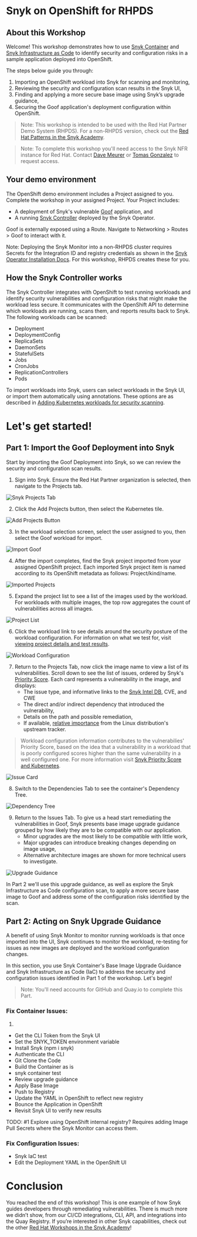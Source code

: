 # Snyk on OpenShift for RHPDS 
## About this Workshop
Welcome! This workshop demonstrates how to use [Snyk Container](https://snyk.io/product/container-vulnerability-management/) and [Snyk Infrastructure as Code](https://snyk.io/product/infrastructure-as-code-security/) to identify security and configuration risks in a sample application deployed into OpenShift. 

The steps below guide you through:
1. Importing an OpenShift workload into Snyk for scanning and monitoring,
2. Reviewing the security and configuration scan results in the Snyk UI,
3. Finding and applying a more secure base image using Snyk’s upgrade guidance,
4. Securing the Goof application's deployment configuration within OpenShift.

> Note: This workshop is intended to be used with the Red Hat Partner Demo System (RHPDS). For a non-RHPDS version, check out the [Red Hat Patterns in the Snyk Academy](https://solutions.snyk.io/partner-workshops/red-hat).

> Note: To complete this workshop you'll need access to the Snyk NFR instance for Red Hat. Contact [Dave Meurer](mailto:dmeurer@redhat.com) or [Tomas Gonzalez](mailto:tomas@snyk.io) to request access.

## Your demo environment
The OpenShift demo environment includes a Project assigned to you. Complete the workshop in your assigned Project. Your Project includes:

- A deployment of Snyk's vulnerable [Goof](https://github.com/snyk/goof) application, and  
- A running [Snyk Controller](https://support.snyk.io/hc/en-us/articles/360006548317-Install-the-Snyk-controller-with-OpenShift-4-and-OperatorHub) deployed by the Snyk Operator.

Goof is externally exposed using a Route. Navigate to Networking > Routes > Goof to interact with it.

 Note: Deploying the Snyk Monitor into a non-RHPDS cluster requires Secrets for the Integration ID and registry credentials as shown in the [Snyk Operator Installation Docs](https://support.snyk.io/hc/en-us/articles/360006548317-Install-the-Snyk-controller-with-OpenShift-4-and-OperatorHub). For this workshop, RHPDS creates these for you. 

## How the Snyk Controller works
The Snyk Controller integrates with OpenShift to test running workloads and identify security vulnerabilities and configuration risks that might make the workload less secure. It communicates with the OpenShift API to determine which workloads are running, scans them, and reports results back to Snyk. The following workloads can be scanned:
- Deployment
- DeploymentConfig
- ReplicaSets
- DaemonSets
- StatefulSets
- Jobs
- CronJobs
- ReplicationControllers
- Pods

To import workloads into Snyk, users can select workloads in the Snyk UI, or import them automatically using annotations. These options are as described in [Adding Kubernetes workloads for security scanning](https://support.snyk.io/hc/articles/360003947117#UUID-a0526554-0943-3363-6977-7a11f766ede2).

# Let's get started!
## Part 1: Import the Goof Deployment into Snyk
Start by importing the Goof Deployment into Snyk, so we can review the security and configuration scan results.

1. Sign into Snyk. Ensure the Red Hat Partner organization is selected, then navigate to the Projects tab. 

![Snyk Projects Tab](./images/snyk-projects-tab.png)

2. Click the Add Projects button, then select the Kubernetes tile.

![Add Projects Button](./images/add-kubernetes-project.png)

3. In the workload selection screen, select the user assigned to you, then select the Goof workload for import.

![Import Goof](./images/import-workload.png)

4. After the import completes, find the Snyk project imported from your assigned OpenShift project. Each imported Snyk project item is named according to its OpenShift metadata as follows: Project/kind/name.

![Imported Projects](./images/imported-projects.png)

5. Expand the project list to see a list of the images used by the workload. For workloads with multiple images, the top row aggregates the count of vulnerabilities across all images.

![Project List](./images/project-list.png)

6. Click the workload link to see details around the security posture of the workload configuration. For information on what we test for, visit [viewing project details and test results](https://support.snyk.io/hc/en-us/articles/360003916178-Viewing-project-details-and-test-results).

![Workload Configuration](./images/workload-config.png)

7. Return to the Projects Tab, now click the image name to view a list of its vulnerabilities. Scroll down to see the list of issues, ordered by Snyk's [Priority Score](https://support.snyk.io/hc/en-us/articles/360009884837). Each card represents a vulnerability in the image, and displays:
    - The issue type, and informative links to the [Snyk Intel DB](https://snyk.io/product/vulnerability-database/), CVE, and CWE
    - The direct and/or indirect dependency that introduced the vulnerability,
    - Details on the path and possible remediation,
    - If available, [relative importance](https://support.snyk.io/hc/en-us/articles/360013304357) from the Linux distribution's upstream tracker.

> Workload configuration information contributes to the vulnerabilies' Priority Score, based on the idea that a vulnerability in a workload that is poorly configured scores higher than the same vulnerability in a well configured one. For more information visit [Snyk Priority Score and Kubernetes](https://support.snyk.io/hc/en-us/articles/360010906897-Snyk-Priority-Score-and-Kubernetes). 

![Issue Card](./images/issue-card.png)

8. Switch to the Dependencies Tab to see the container's Dependency Tree.

![Dependency Tree](./images/dependency-tree.png)

9. Return to the Issues Tab. To give us a head start remediating the vulnerabilities in Goof, Snyk presents base image upgrade guidance grouped by how likely they are to be compatible with our application. 
    - Minor upgrades are the most likely to be compatible with little work, 
    - Major upgrades can introduce breaking changes depending on image usage,
    - Alternative architecture images are shown for more technical users to investigate.

![Upgrade Guidance](./images/upgrade-guidance.png)

In Part 2 we'll use this upgrade guidance, as well as explore the Snyk Infrastructure as Code configuration scan, to apply a more secure base image to Goof and address some of the configuration risks identified by the scan. 

## Part 2: Acting on Snyk Upgrade Guidance
A benefit of using Snyk Monitor to monitor running workloads is that once imported into the UI, Snyk continues to monitor the workload, re-testing for issues as new images are deployed and the workload configuration changes.

In this section, you use Snyk Container's Base Image Upgrade Guidance and Snyk Infrastructure as Code (IaC) to address the security and configuration issues identified in Part 1 of the workshop. Let's begin!

> Note: You'll need accounts for GitHub and Quay.io to complete this Part.

### Fix Container Issues:

1. 

- Get the CLI Token from the Snyk UI
- Set the SNYK_TOKEN environment variable
- Install Snyk (npm i snyk)
- Authenticate the CLI
- Git Clone the Code
- Build the Container as is
- snyk container test
- Review upgrade guidance
- Apply Base Image
- Push to Registry
- Update the YAML in OpenShift to reflect new registry
- Bounce the Application in OpenShift
- Revisit Snyk UI to verify new results

TODO: #1 Explore using OpenShift internal registry? Requires adding Image Pull Secrets where the Snyk Monitor can access them. 

### Fix Configuration Issues:
- Snyk IaC test
- Edit the Deployment YAML in the OpenShift UI

# Conclusion

You reached the end of this workshop! This is one example of how Snyk guides developers through remediating vulnerabilities. There is much more we didn’t show, from our CI/CD integrations, CLI, API, and integrations into the Quay Registry. If you’re interested in other Snyk capabilities, check out the other [Red Hat Workshops in the Snyk Academy](https://solutions.snyk.io/partner-workshops/red-hat)!


